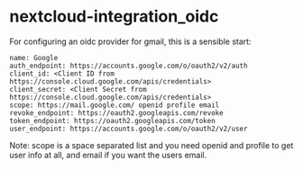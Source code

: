 # nextcloud-integration_oidc

For configuring an oidc provider for gmail, this is a sensible start:
```
name: Google
auth_endpoint: https://accounts.google.com/o/oauth2/v2/auth
client_id: <Client ID from https://console.cloud.google.com/apis/credentials>
client_secret: <Client Secret from https://console.cloud.google.com/apis/credentials>
scope: https://mail.google.com/ openid profile email
revoke_endpoint: https://oauth2.googleapis.com/revoke
token_endpoint: https://oauth2.googleapis.com/token
user_endpoint: https://accounts.google.com/o/oauth2/v2/user
```

Note: scope is a space separated list and you need openid and profile to get user
info at all, and email if you want the users email.
